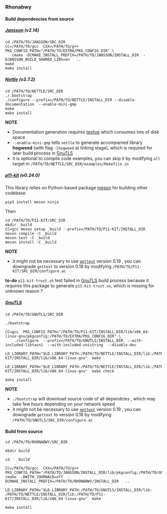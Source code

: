### Rhonabwy

#### Build dependencies from source

##### [Jansson](https://github.com/akheron/jansson) (v2.14)

```
cd /PATH/TO/JANSSON/SRC_DIR
CC=/PATH/TO/gcc  CXX=/PATH/TO/g++  PKG_CONFIG_PATH="/PATH/TO/EXTRA/PKG_CONFIG_DIR" \
   cmake -DCMAKE_INSTALL_PREFIX=/PATH/TO/JANSSON/INSTALL_DIR  -DJANSSON_BUILD_SHARED_LIBS=on   ..
make
make install
```

##### [Nettle](https://github.com/gnutls/nettle) (v3.7.2)
```
cd /PATH/TO/NETTLE/SRC_DIR
./.bootstrap
./configure --prefix=/PATH/TO/NETTLE/INSTALL_DIR --disable-documentation  --enable-mini-gmp
make
make install
```
**NOTE**
* Documentation generation requires [texlive](https://github.com/TeX-Live) which consumes lots of disk space
* `--enable-mini-gmp` tells `nettle` to generate accompanied library **hogweed** (with flag `-lhogweed` at linking stage), which is required for later build process in [GnuTLS](./rhonabwy.md#gnutls)
* it is optional to compile code examples, you can skip it by modifying `all` target in `/PATH/TO/NETTLE/SRC_DIR/examples/Makefile.in`


##### [p11-kit](https://github.com/p11-glue/p11-kit) (v0.24.0)
This library relies on Python-based package [meson](https://github.com/mesonbuild/meson) for building other codebase
```
pip3 install meson ninja
```
Then
```
cd /PATH/TO/P11-KIT/SRC_DIR
mkdir _build
CC=gcc meson setup _build --prefix=/PATH/TO/P11-KIT/INSTALL_DIR
meson compile -C _build
meson test -C _build
meson install -C _build
```

**NOTE**
* it might not be necessary to use [`gettext`](https://packages.ubuntu.com/search?keywords=gettext) version 0.19 , you can downgrade `gettext` to version 0.18 by modifying `/PATH/TO/P11-KIT/SRC_DIR/configure.ac`

**to-do**
`p11-kit-trust.sh` test failed in [GnuTLS](./rhonabwy.md#gnutls) build process because it requires this package to generate `p11-kit-trust.so`, which is missing for unknown reason ?


##### [GnuTLS](#gnutls)
```
cd /PATH/TO/GNUTLS/SRC_DIR

./bootstrap

CC=gcc  PKG_CONFIG_PATH="/PATH/TO/P11-KIT/INSTALL_DIR/lib/x86_64-linux-gnu/pkgconfig:/PATH/TO/EXTRA/PKG_CONFIG_DIR" \
    ./configure  --prefix=/PATH/TO/GNUTLS/INSTALL_DIR  --with-included-libtasn1  --with-included-unistring  --disable-doc

LD_LIBRARY_PATH="$LD_LIBRARY_PATH:/PATH/TO/NETTLE/INSTALL_DIR/lib:/PATH/TO/P11-KIT/INSTALL_DIR/lib/x86_64-linux-gnu"  make

LD_LIBRARY_PATH="$LD_LIBRARY_PATH:/PATH/TO/NETTLE/INSTALL_DIR/lib:/PATH/TO/P11-KIT/INSTALL_DIR/lib/x86_64-linux-gnu"  make check

make install
```

**NOTE**
* `./bootstrap` will download source code of all dependcies , which may take few hours depending on your network speed
* it might not be necessary to use [`gettext`](https://packages.ubuntu.com/search?keywords=gettext) version 0.19 , you can downgrade `gettext` to version 0.18 by modifying `/PATH/TO/GNUTLS/SRC_DIR/configure.ac`



#### Build from source

```
cd /PATH/TO/RHONABWY/SRC_DIR

mkdir build

cd    build

CC=/PATH/TO/gcc  CXX=/PATH/TO/g++ PKG_CONFIG_PATH="/PATH/TO/JANSSON/INSTALL_DIR/lib/pkgconfig:/PATH/TO/GNUTLS/INSTALL_DIR/lib/pkgconfig:/PATH/TO/NETTLE/INSTALL_DIR/lib/pkgconfig:/PATH/TO/EXTRA/PKG_CONFIG_DIR"   cmake  -DWITH_JOURNALD=off  -DCMAKE_INSTALL_PREFIX=/PATH/TO/RHONABWY/INSTALL_DIR   ..

LD_LIBRARY_PATH="$LD_LIBRARY_PATH:/PATH/TO/GNUTLS/INSTALL_DIR/lib: /PATH/TO/NETTLE/INSTALL_DIR/lib:/PATH/TO/P11-KIT/INSTALL_DIR/lib/x86_64-linux-gnu"  make

make install
```


